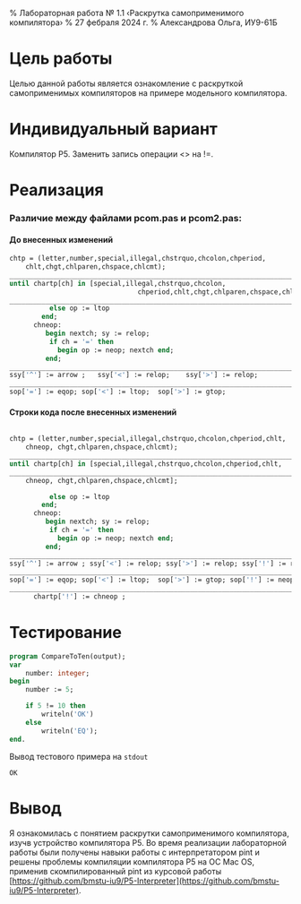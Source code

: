 % Лабораторная работа № 1.1 ‹Раскрутка самоприменимого компилятора›
% 27 фебраля 2024 г.
% Александрова Ольга, ИУ9-61Б

# Цель работы
Целью данной работы является ознакомление с раскруткой самоприменимых компиляторов 
на примере модельного компилятора.

# Индивидуальный вариант 

Компилятор P5. Заменить запись операции <> на !=.

# Реализация

### Различие между файлами pcom.pas и pcom2.pas: ###
####  До внесенных изменений  ####

```pascal
chtp = (letter,number,special,illegal,chstrquo,chcolon,chperiod,
    chlt,chgt,chlparen,chspace,chlcmt);
_______________________________________________________________________ 
until chartp[ch] in [special,illegal,chstrquo,chcolon,
                                chperiod,chlt,chgt,chlparen,chspace,chlcmt];
_______________________________________________________________________ 
          else op := ltop
        end;
      chneop:
         begin nextch; sy := relop;
          if ch = '=' then
            begin op := neop; nextch end;
         end;
_______________________________________________________________________ 
ssy['^'] := arrow ;   ssy['<'] := relop;    ssy['>'] := relop;
_______________________________________________________________________ 
sop['='] := eqop; sop['<'] := ltop;  sop['>'] := gtop;
```

#### Строки кода после внесенных изменений ####

```pascal

chtp = (letter,number,special,illegal,chstrquo,chcolon,chperiod,chlt, 
    chneop, chgt,chlparen,chspace,chlcmt);
_______________________________________________________________________ 
until chartp[ch] in [special,illegal,chstrquo,chcolon,chperiod,chlt, 
_______________________________________________________________________ 
    chneop, chgt,chlparen,chspace,chlcmt];

          else op := ltop
        end;
      chneop:
         begin nextch; sy := relop;
          if ch = '=' then
            begin op := neop; nextch end;
         end;
_______________________________________________________________________ 
ssy['^'] := arrow ; ssy['<'] := relop; ssy['>'] := relop; ssy['!'] := relop; 
_______________________________________________________________________ 
sop['='] := eqop; sop['<'] := ltop;  sop['>'] := gtop; sop['!'] := neop;
_______________________________________________________________________ 
      chartp['!'] := chneop ;
```

# Тестирование

```pascal
program CompareToTen(output);
var
    number: integer;
begin
    number := 5;

    if 5 != 10 then
        writeln('OK')   
    else
        writeln('EQ');  
end.
```

Вывод тестового примера на `stdout`

```
OK
```
# Вывод

Я ознакомилась с понятием раскрутки самоприменимого компилятора, изучв устройство компилятора P5. 
Во время реализации лабораторной работы были получены навыки работы с интерпретатором pint и решены 
проблемы компиляции компилятора P5 на ОС Mac OS, применив скомпилированный pint из курсовой работы 
[https://github.com/bmstu-iu9/P5-Interpreter](https://github.com/bmstu-iu9/P5-Interpreter).
